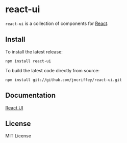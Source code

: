 # react-ui

`react-ui` is a collection of components for [React](http://facebook.github.io/react/).

## Install

To install the latest release:
```shell
npm install react-ui
```

To build the latest code directly from source:
```shell
npm install git://github.com/jmcriffey/react-ui.git
```

## Documentation

[React UI](https://jmcriffey.github.com/react-ui/)

## License

MIT License
